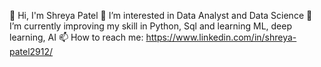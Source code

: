 👋 Hi, I'm Shreya Patel
👀 I’m interested in Data Analyst and Data Science
🌱 I’m currently improving my skill in Python, Sql and learning ML, deep learning, AI
📫 How to reach me:  https://www.linkedin.com/in/shreya-patel2912/  

